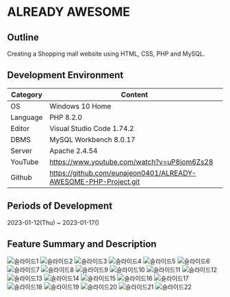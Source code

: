 # ALREADY AWESOME

## Outline
Creating a Shopping mall website using HTML, CSS, PHP and MySQL.   

## Development Environment
| Category | Content |
| --- | --- |
| OS | Windows 10 Home |
| Language | PHP 8.2.0 |
| Editor | Visual Studio Code 1.74.2 |
| DBMS | MySQL Workbench 8.0.17 |
| Server | Apache 2.4.54 |
| YouTube |  https://www.youtube.com/watch?v=uP8jom6Zs28 |
| Github | https://github.com/eunajeon0401/ALREADY-AWESOME-PHP-Project.git |

## Periods of Development
2023-01-12(Thu) ~ 2023-01-17()

## Feature Summary and Description

![슬라이드1](https://user-images.githubusercontent.com/115531867/215680598-c68c872a-b8f5-4168-a558-4322feb9ce35.JPG)
![슬라이드2](https://user-images.githubusercontent.com/115531867/215680605-6c3175a7-73fa-4d2b-9b29-f454a154a83d.JPG)
![슬라이드3](https://user-images.githubusercontent.com/115531867/215680606-751ca5fc-88d3-4a46-88b9-1fd5d3645634.JPG)
![슬라이드4](https://user-images.githubusercontent.com/115531867/215680608-91570cd8-6d98-4cd7-9612-77e4d27f61ec.JPG)
![슬라이드5](https://user-images.githubusercontent.com/115531867/215680610-8e5d1e08-a5db-4506-87e3-c0bd3a987046.JPG)
![슬라이드6](https://user-images.githubusercontent.com/115531867/215680612-5c9e3545-65f4-45c7-8e60-7797025634fe.JPG)
![슬라이드7](https://user-images.githubusercontent.com/115531867/215680615-b25b3757-d6de-4ff1-a080-3a4ee09c5718.JPG)
![슬라이드8](https://user-images.githubusercontent.com/115531867/215680616-564c1ebe-5371-4ed1-bbc3-7e5d1b7ae36e.JPG)
![슬라이드9](https://user-images.githubusercontent.com/115531867/215680618-93b3769e-808a-4c0c-870a-288462d8634d.JPG)
![슬라이드10](https://user-images.githubusercontent.com/115531867/215680621-b0a442c5-869f-4006-b2e4-e6482d2bfafa.JPG)
![슬라이드11](https://user-images.githubusercontent.com/115531867/215680622-f9783d5d-4275-4d27-9f91-be88b33ba60a.JPG)
![슬라이드12](https://user-images.githubusercontent.com/115531867/215680625-513c1cd9-318c-4efd-b66c-5f196cac761e.JPG)
![슬라이드13](https://user-images.githubusercontent.com/115531867/215680628-a3766e66-2c93-4a54-80ac-f2c3c2093c21.JPG)
![슬라이드14](https://user-images.githubusercontent.com/115531867/215680630-96fee0f6-4f42-45c4-82b9-ab1e160bd802.JPG)
![슬라이드15](https://user-images.githubusercontent.com/115531867/215680634-6845d118-a8cc-453d-862f-14a3b325c870.JPG)
![슬라이드16](https://user-images.githubusercontent.com/115531867/215680639-76df58ed-a24e-405c-87ef-b321e283320d.JPG)
![슬라이드17](https://user-images.githubusercontent.com/115531867/215680643-e2f74e8a-0d56-471f-a5cb-fbb8aa4e6a8c.JPG)
![슬라이드18](https://user-images.githubusercontent.com/115531867/215680645-cca7a726-f7df-46b2-8048-a8efd04c6d0c.JPG)
![슬라이드19](https://user-images.githubusercontent.com/115531867/215680646-b5439b5c-62be-41bb-b97b-7eb0ccb685eb.JPG)
![슬라이드20](https://user-images.githubusercontent.com/115531867/215680647-879bca86-766a-4546-905b-863edfad63fd.JPG)
![슬라이드21](https://user-images.githubusercontent.com/115531867/215680649-67309912-44f0-418b-9cfd-7ec17f8343d0.JPG)
![슬라이드22](https://user-images.githubusercontent.com/115531867/215680651-a0fac360-4ed2-4fbf-a4e3-fddfa04e961c.JPG)
